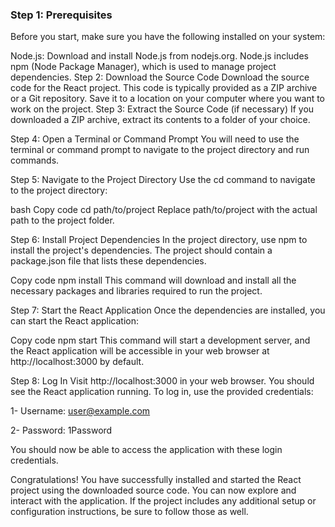 ### Step 1: Prerequisites
Before you start, make sure you have the following installed on your system:

Node.js: Download and install Node.js from nodejs.org. Node.js includes npm (Node Package Manager), which is used to manage project dependencies.
Step 2: Download the Source Code
Download the source code for the React project. This code is typically provided as a ZIP archive or a Git repository. Save it to a location on your computer where you want to work on the project.
Step 3: Extract the Source Code (if necessary)
If you downloaded a ZIP archive, extract its contents to a folder of your choice.

Step 4: Open a Terminal or Command Prompt
You will need to use the terminal or command prompt to navigate to the project directory and run commands.

Step 5: Navigate to the Project Directory
Use the cd command to navigate to the project directory:

bash
Copy code
cd path/to/project
Replace path/to/project with the actual path to the project folder.

Step 6: Install Project Dependencies
In the project directory, use npm to install the project's dependencies. The project should contain a package.json file that lists these dependencies.


Copy code
npm install
This command will download and install all the necessary packages and libraries required to run the project.

Step 7: Start the React Application
Once the dependencies are installed, you can start the React application:


Copy code
npm start
This command will start a development server, and the React application will be accessible in your web browser at http://localhost:3000 by default.

Step 8: Log In
Visit http://localhost:3000 in your web browser. You should see the React application running. To log in, use the provided credentials:

1- Username: user@example.com

2- Password: 1Password

You should now be able to access the application with these login credentials.

Congratulations! You have successfully installed and started the React project using the downloaded source code. You can now explore and interact with the application. If the project includes any additional setup or configuration instructions, be sure to follow those as well.
